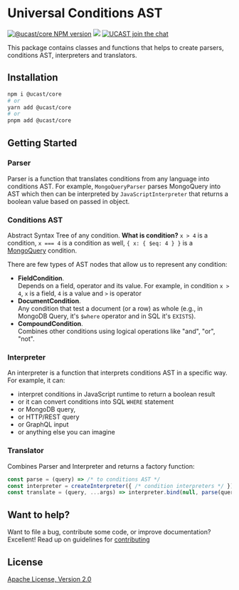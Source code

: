 # Universal Conditions AST

[![@ucast/core NPM version](https://badge.fury.io/js/%40ucast%2Fcore.svg)](https://badge.fury.io/js/%40ucast%2Fcore)
[![](https://img.shields.io/npm/dm/%40ucast%2Fcore.svg)](https://www.npmjs.com/package/%40ucast%2Fcore)
[![UCAST join the chat](https://badges.gitter.im/Join%20Chat.svg)](https://gitter.im/stalniy-ucast/community)

This package contains classes and functions that helps to create parsers, conditions AST, interpreters and translators.

## Installation

```sh
npm i @ucast/core
# or
yarn add @ucast/core
# or
pnpm add @ucast/core
```

## Getting Started

### Parser

Parser is a function that translates conditions from any language into conditions AST. For example, `MongoQueryParser` parses MongoQuery into AST which then can be interpreted by `JavaScriptInterpreter` that returns a boolean value based on passed in object.

### Conditions AST

Abstract Syntax Tree of any condition. **What is condition?**
`x > 4` is a condition, `x === 4` is a condition as well, `{ x: { $eq: 4 } }` is a [MongoQuery](http://docs.mongodb.org/manual/reference/operator/query/) condition.

There are few types of AST nodes that allow us to represent any condition:

* **FieldCondition**. \
  Depends on a field, operator and its value. For example, in condition `x > 4`, `x` is a field, `4` is a value and `>` is operator
* **DocumentCondition**. \
  Any condition that test a document (or a row) as whole (e.g., in MongoDB Query, it's `$where` operator and in SQL it's `EXISTS`).
* **CompoundCondition**. \
  Combines other conditions using logical operations like "and", "or", "not".

### Interpreter

An interpreter is a function that interprets conditions AST in a specific way. For example, it can:

* interpret conditions in JavaScript runtime to return a boolean result
* or it can convert conditions into SQL `WHERE` statement
* or MongoDB query,
* or HTTP/REST query
* or GraphQL input
* or anything else you can imagine

### Translator

Combines Parser and Interpreter and returns a factory function:

```js
const parse = (query) => /* to conditions AST */
const interpreter = createInterpreter({ /* condition interpreters */ });
const translate = (query, ...args) => interpreter.bind(null, parse(query));
```

## Want to help?

Want to file a bug, contribute some code, or improve documentation? Excellent! Read up on guidelines for [contributing]

## License

[Apache License, Version 2.0](http://www.apache.org/licenses/LICENSE-2.0)

[contributing]: https://github.com/stalniy/ucast/blob/master/CONTRIBUTING.md
